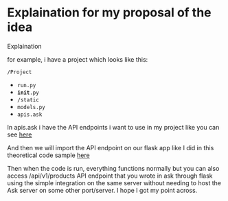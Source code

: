 # Explaination for my proposal of the idea
Explaination

for example, i have a project which looks like this:

<code>/Project</code>
- <code>run.py</code>
- <code>__init__.py</code>
- <code>/static</code>
- <code>models.py</code>
- <code>apis.ask</code>

In apis.ask i have the API endpoints i want to use in my project like you can see <a href = "https://github.com/0x0elliot/ask_explaination/blob/main/apis.ask">here</a> 

And then we will import the API endpoint on our flask app like I did in this theoretical code sample <a href = "https://github.com/0x0elliot/ask_explaination/blob/main/run.py">here</a>

Then when the code is run, everything functions normally but you can also access /api/v1/products API endpoint that you wrote in ask through flask using the simple integration on the same server without needing to host the Ask server on some other port/server. I hope I got my point across. 
